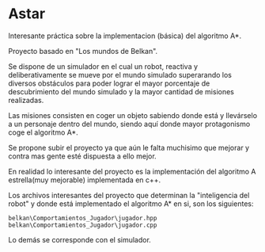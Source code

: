 # Astar
Interesante práctica sobre la implementacion (básica) del algoritmo A*.

Proyecto basado en "Los mundos de Belkan". 

Se dispone de un simulador en el cual un robot, reactiva y deliberativamente se mueve por el mundo simulado superarando los diversos obstáculos para poder lograr el mayor porcentaje de descubrimiento del mundo simulado y la mayor cantidad de misiones realizadas. 

Las misiones consisten en coger un objeto sabiendo donde está y llevárselo a un personaje dentro del mundo, siendo aquí donde mayor protagonismo coge el algoritmo A*.

Se propone subir el proyecto ya que aún le falta muchisimo que mejorar y contra mas gente esté dispuesta a ello mejor.

En realidad lo interesante del proyecto es la implementación del algoritmo A estrella(muy mejorable) implementada en c++. 

Los archivos interesantes del proyecto que determinan la "inteligencia del robot" y donde está implementado el algoritmo A* en si, son los siguientes: 

    belkan\Comportamientos_Jugador\jugador.hpp
    belkan\Comportamientos_Jugador\jugador.cpp

Lo demás se corresponde con el simulador.
